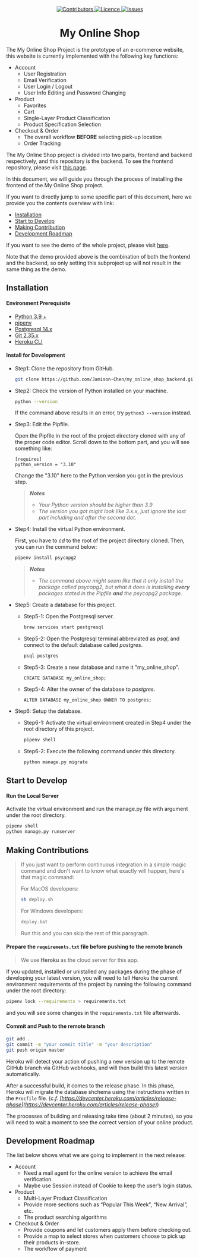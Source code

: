 <p align="center">
    <div align="center">
        <a href="#">
            <img src="https://img.shields.io/github/contributors/Jamison-Chen/my_online_shop_backend?color=fbbc05" alt="Contributors" />
        </a>
        <a href="#">
            <img src="https://img.shields.io/github/license/Jamison-Chen/my_online_shop_backend" alt="Licence" />
        </a>
        <a href="#">
            <img src="https://img.shields.io/github/issues/Jamison-Chen/my_online_shop_backend?color=ea4335" alt="Issues" />
        </a>
    </div>
    <!-- <p align="center">
        <a href="#" align="center">
            <img alt="logo" height="50px" src="https://www.edigitalagency.com.au/wp-content/uploads/google-logo-png-transparent-background-large-new.png"/>
        </a>
    </p> -->
</p>
<!-- ![Contributors](https://img.shields.io/github/contributors/Jamison-Chen/my_online_shop_backend)
![Forks](https://img.shields.io/github/forks/Jamison-Chen/my_online_shop_backend)
![Stars](https://img.shields.io/github/stars/Jamison-Chen/my_online_shop_backend)
![Licence](https://img.shields.io/github/license/Jamison-Chen/my_online_shop_backend)
![Issues](https://img.shields.io/github/issues/Jamison-Chen/my_online_shop_backend) -->

<h1 align="center">My Online Shop</h1>

The My Online Shop Project is the prototype of an e-commerce website,
this website is currently implemented with the following key functions:

* Account
  * User Registration
  * Email Verification
  * User Login / Logout
  * User Info Editing and Password Changing
* Product
  * Favorites
  * Cart
  * Single-Layer Product Classification
  * Product Specification Selection
* Checkout & Order
  * The overall workflow **BEFORE** selecting pick-up location
  * Order Tracking

The My Online Shop project is divided into two parts, frontend and backend respectively,
and this repository is the backend. To see the frontend repository, please visit
[this page](https://github.com/Jamison-Chen/my_online_shop).

In this document, we will guide you through the process of installing the frontend
of the My Online Shop project.

If you want to directly jump to some specific part of this document,
here we provide you the contents overview with link:

* [Installation](#title-installation)
* [Start to Develop](#title-start-to-develop)
* [Making Contribution](#title-making-contribution)
* [Development Roadmap](#title-development-roadmap)

If you want to see the demo of the whole project, please visit [here](https://jamison-chen.github.io/my_online_shop/).

Note that the demo provided above is the combination of both the frontend and the
backend, so only setting this subproject up will not result in the same thing
as the demo.

<h2 id="title-installation">Installation</h2>

#### Environment Prerequisite

* [Python 3.9 +](https://www.python.org/downloads/)
* [pipenv](https://pypi.org/project/pipenv/)
* [Postgresql 14.x](https://www.postgresql.org/download/)
* [Git 2.35.x](https://git-scm.com/book/en/v2/Getting-Started-Installing-Git)
* [Heroku CLI](https://devcenter.heroku.com/articles/heroku-cli)

#### Install for Development

* Step1: Clone the repository from GitHub.

    ```bash
    git clone https://github.com/Jamison-Chen/my_online_shop_backend.git
    ```

* Step2: Check the version of Python installed on your machine.

    ```bash
    python --version
    ```

    If the command above results in an error, try `python3 --version` instead.

* Step3: Edit the Pipfile.

    Open the Pipfile in the root of the project directory cloned with any of the
    proper code editor. Scroll down to the bottom part, and you will see something
    like:

    ```text
    [requires]
    python_version = "3.10"
    ```

    Change the "3.10" here to the Python version you got in the previous step.

  >  ***Notes***
  >
  > * *Your Python version should be higher than 3.9*
  > * *The version you got might look like 3.x.x, just ignore the last part
      including and after the second dot.*

* Step4: Install the virtual Python environment.

    First, you have to *cd* to the root of the project directory cloned.
    Then, you can run the command below:

    ```bash
    pipenv install psycopg2
    ```

  > ***Notes***
  >
  > * *The command above might seem like that it only install the package called
      psycopg2, but what it does is installing **every** packages stated in the Pipfile
      **and** the psycopg2 package.*

* Step5: Create a database for this project.

  * Step5-1: Open the Postgresql server.

    ```bash
    brew services start postgresql
    ```

  * Step5-2: Open the Postgresql terminal abbreviated as *psql*, and connect to
    the default database called *postgres*.

    ```bash
    psql postgres
    ```

  * Step5-3: Create a new database and name it "my_online_shop".

    ```postgresql
    CREATE DATABASE my_online_shop;
    ```

  * Step5-4: Alter the owner of the database to *postgres*.

    ```postgresql
    ALTER DATABASE my_online_shop OWNER TO postgres;
    ```

* Step6: Setup the database.

  * Step6-1: Activate the virtual environment created in Step4
    under the root directory of this project.

    ```bash
    pipenv shell
    ```

  * Step6-2: Execute the following command under this directory.

    ```bash
    python manage.py migrate
    ```

<h2 id="title-start-to-develop">Start to Develop</h2>

#### Run the Local Server

Activate the virtual environment and run the manage.py file with argument under
the root directory.

```bash
pipenv shell
python manage.py runserver
```

<h2 id="title-making-contribution">Making Contributions</h2>

> If you just want to perform continuous integration in a simple
  magic command and don't want to know what exactly will happen,
  here's that magic command:
>
> For MacOS developers:
>
> ```bash
> sh deploy.sh
> ```
>
> For Windows developers:
>
> ```bat
> deploy.bat
> ```
>
> Run this and you can skip the rest of this paragraph.

#### Prepare the `requirements.txt` file before pushing to the remote branch

> We use **Heroku** as the cloud server for this app.

If you updated, installed or unistalled any packages during the phase of developing
your latest version, you will need to tell Heroku the current environment requirements
of the project by running the following command under the root directory:

```bash
pipenv lock --requirements > requirements.txt
```

and you will see some changes in the `requirements.txt` file afterwards.

#### Commit and Push to the remote branch

  ```bash
  git add .
  git commit -m "your commit title" -m "your description"
  git push origin master
  ```

Heroku will detect your action of pushing a new version up to the
remote GitHub branch via GitHub webhooks, and will then build this latest version
automatically.

After a successful build, it comes to the release phase. In this phase, Heroku will
migrate the database shchema using the instructions written in the `Procfile` file.
(*c.f. [https://devcenter.heroku.com/articles/release-phase](https://devcenter.heroku.com/articles/release-phase)*)

The processes of building and releasing take time (about 2 minutes), so you will
need to wait a moment to see the correct version of your online product.

<h2 id="title-development-roadmap">Development Roadmap</h2>

The list below shows what we are going to implement in the next release:

* Account
  * Need a mail agent for the online version to achieve the email verification.
  * Maybe use Session instead of Cookie to keep the user’s login status.
* Product
  * Multi-Layer Product Classification
  * Provide more sections such as “Popular This Week”, “New Arrival”, etc.
  * The product searching algorithms
* Checkout & Order
  * Provide coupons and let customers apply them before checking out.
  * Provide a map to select stores when customers choose to pick up their
  products in-store.
  * The workflow of payment
